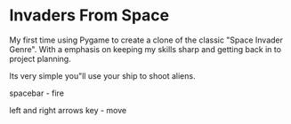 # Invaders From Space
My first time using Pygame to create a clone of the classic "Space Invader Genre". With a emphasis on keeping my skills sharp and getting back in to project planning.

Its very simple you"ll use your ship to shoot aliens.

spacebar - fire

left and right arrows key - move 
